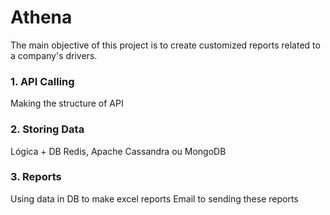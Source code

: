 # Athena
The main objective of this project is to create customized reports related to a company's drivers.

### 1. API Calling
Making the structure of API
### 2. Storing Data 
Lógica + DB
Redis, Apache Cassandra ou MongoDB
### 3. Reports
Using data in DB to make excel reports
Email to sending these reports
